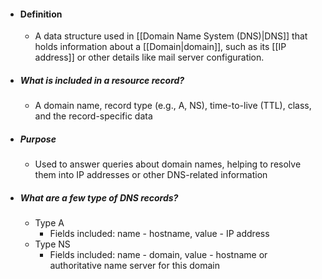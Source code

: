 - #### Definition 
	- A data structure used in [[Domain Name System (DNS)|DNS]] that holds information about a [[Domain|domain]], such as its [[IP address]] or other details like mail server configuration.

- ##### What is included in a resource record?
	- A domain name, record type (e.g., A, NS), time-to-live (TTL), class, and the record-specific data

- ##### Purpose
	- Used to answer queries about domain names, helping to resolve them into IP addresses or other DNS-related information

- ##### What are a few type of DNS records?
	- Type A
		- Fields included: name - hostname, value - IP address
	- Type NS 
		- Fields included: name - domain, value - hostname or authoritative name server for this domain